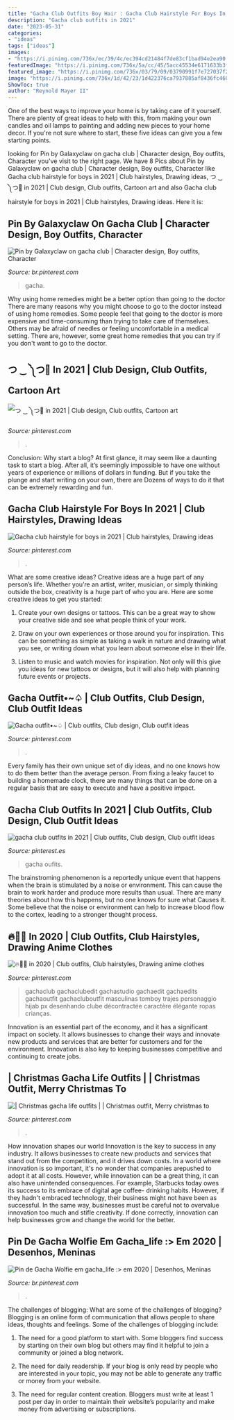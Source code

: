 ```yaml
---
title: "Gacha Club Outfits Boy Hair : Gacha Club Hairstyle For Boys In 2021"
description: "Gacha club outfits in 2021"
date: "2023-05-31"
categories:
- "ideas"
tags: ["ideas"]
images:
- "https://i.pinimg.com/736x/ec/39/4c/ec394cd21484f7de83cf1bad94e2ea90.jpg"
featuredImage: "https://i.pinimg.com/736x/5a/cc/45/5acc45534e6171633b3fa71b628225c6.jpg"
featured_image: "https://i.pinimg.com/736x/03/79/09/03790991f7e727037f22329ce1d604f5.jpg"
image: "https://i.pinimg.com/736x/1d/42/23/1d422376ca7937885af8436fc46059cb.jpg"
ShowToc: true
author: "Reynold Mayer II"
---
```



One of the best ways to improve your home is by taking care of it yourself. There are plenty of great ideas to help with this, from making your own candles and oil lamps to painting and adding new pieces to your home decor. If you're not sure where to start, these five ideas can give you a few starting points.

	

		
looking for Pin by Galaxyclaw on gacha club | Character design, Boy outfits, Character you've visit to the right page. We have 8 Pics about Pin by Galaxyclaw on gacha club | Character design, Boy outfits, Character like Gacha club hairstyle for boys in 2021 | Club hairstyles, Drawing ideas, つ ‿ ༽つ🔪 in 2021 | Club design, Club outfits, Cartoon art and also Gacha club hairstyle for boys in 2021 | Club hairstyles, Drawing ideas. Here it is:
		
    
## Pin By Galaxyclaw On Gacha Club | Character Design, Boy Outfits, Character

<img loading=lazy src="https://i.pinimg.com/736x/9e/0e/f8/9e0ef817d79e46cc54c1d8ba1784e769.jpg" onerror="this.onerror=null;this.src='https://tse3.mm.bing.net/th?id=OIP.rIvZz--pSFcSdwwGFTzKYgHaEK&amp;pid=15.1';" alt="Pin by Galaxyclaw on gacha club | Character design, Boy outfits, Character">

_Source: br.pinterest.com_

>gacha. 

	

Why using home remedies might be a better option than going to the doctor
There are many reasons why you might choose to go to the doctor instead of using home remedies. Some people feel that going to the doctor is more expensive and time-consuming than trying to take care of themselves. Others may be afraid of needles or feeling uncomfortable in a medical setting. There are, however, some great home remedies that you can try if you don't want to go to the doctor.

    
## つ ‿ ༽つ🔪 In 2021 | Club Design, Club Outfits, Cartoon Art

<img loading=lazy src="https://i.pinimg.com/736x/5a/cc/45/5acc45534e6171633b3fa71b628225c6.jpg" onerror="this.onerror=null;this.src='https://tse3.mm.bing.net/th?id=OIP._0x2g4XoUI-_bLcaEB7_LwHaL_&amp;pid=15.1';" alt="つ ‿ ༽つ🔪 in 2021 | Club design, Club outfits, Cartoon art">

_Source: pinterest.com_

>. 

	

Conclusion: Why start a blog?
At first glance, it may seem like a daunting task to start a blog. After all, it’s seemingly impossible to have one without years of experience or millions of dollars in funding. But if you take the plunge and start writing on your own, there are Dozens of ways to do it that can be extremely rewarding and fun.

    
## Gacha Club Hairstyle For Boys In 2021 | Club Hairstyles, Drawing Ideas

<img loading=lazy src="https://i.pinimg.com/736x/af/d4/d8/afd4d8b165937c47abc56a69c3045fe0.jpg" onerror="this.onerror=null;this.src='https://tse4.mm.bing.net/th?id=OIP.4LGyFOy3TS5yhs4Q7m3MUAHaHa&amp;pid=15.1';" alt="Gacha club hairstyle for boys in 2021 | Club hairstyles, Drawing ideas">

_Source: pinterest.com_

>. 

	

What are some creative ideas?
Creative ideas are a huge part of any person’s life. Whether you’re an artist, writer, musician, or simply thinking outside the box, creativity is a huge part of who you are. Here are some creative ideas to get you started:
1. Create your own designs or tattoos. This can be a great way to show your creative side and see what people think of your work.

2. Draw on your own experiences or those around you for inspiration. This can be something as simple as taking a walk in nature and drawing what you see, or writing down what you learn about someone else in their life.

3. Listen to music and watch movies for inspiration. Not only will this give you ideas for new tattoos or designs, but it will also help with planning future events or projects.


    
## Gacha Outfit•~♤ | Club Outfits, Club Design, Club Outfit Ideas

<img loading=lazy src="https://i.pinimg.com/736x/03/79/09/03790991f7e727037f22329ce1d604f5.jpg" onerror="this.onerror=null;this.src='https://tse2.mm.bing.net/th?id=OIP.sUb1ylcdfMXE1mKMYSuBIwHaHP&amp;pid=15.1';" alt="Gacha outfit•~♤ | Club outfits, Club design, Club outfit ideas">

_Source: pinterest.com_

>. 

	

Every family has their own unique set of diy ideas, and no one knows how to do them better than the average person. From fixing a leaky faucet to building a homemade clock, there are many things that can be done on a regular basis that are easy to execute and have a positive impact.

    
## Gacha Club Outfits In 2021 | Club Outfits, Club Design, Club Outfit Ideas

<img loading=lazy src="https://i.pinimg.com/736x/c2/04/be/c204bedb8a2ef6cc8347d63ad37738fa.jpg" onerror="this.onerror=null;this.src='https://tse2.mm.bing.net/th?id=OIP.AMW9144IAUqz6QROcj8q1AHaFV&amp;pid=15.1';" alt="gacha club outfits in 2021 | Club outfits, Club design, Club outfit ideas">

_Source: pinterest.es_

>gacha oufits. 

	

The brainstroming phenomenon is a reportedly unique event that happens when the brain is stimulated by a noise or environment. This can cause the brain to work harder and produce more results than usual. There are many theories about how this happens, but no one knows for sure what Causes it. Some believe that the noise or environment can help to increase blood flow to the cortex, leading to a stronger thought process.

    
## 🔥🏁🎲 In 2020 | Club Outfits, Club Hairstyles, Drawing Anime Clothes

<img loading=lazy src="https://i.pinimg.com/736x/7e/94/91/7e9491df1c71538a9749876ceea1d661.jpg" onerror="this.onerror=null;this.src='https://tse1.mm.bing.net/th?id=OIP.UeXiL1uS7j9snI3DNhicAwHaHW&amp;pid=15.1';" alt="🔥🏁🎲 in 2020 | Club outfits, Club hairstyles, Drawing anime clothes">

_Source: pinterest.com_

>gachaclub gachaclubedit gachastudio gachaedit gachaedits gachaoutfit gachacluboutfit masculinas tomboy trajes personaggio hijab px desenhando clube décontractée caractère élégante ropas crianças. 

	

Innovation is an essential part of the economy, and it has a significant impact on society. It allows businesses to change their ways and innovate new products and services that are better for customers and for the environment. Innovation is also key to keeping businesses competitive and continuing to create jobs.

    
## | Christmas Gacha Life Outfits | | Christmas Outfit, Merry Christmas To

<img loading=lazy src="https://i.pinimg.com/736x/1d/42/23/1d422376ca7937885af8436fc46059cb.jpg" onerror="this.onerror=null;this.src='https://tse4.mm.bing.net/th?id=OIP.fmpSA7Cw684k8yBI3lTagwHaFj&amp;pid=15.1';" alt="| Christmas gacha life outfits | | Christmas outfit, Merry christmas to">

_Source: pinterest.com_

>. 

	

How innovation shapes our world
Innovation is the key to success in any industry. It allows businesses to create new products and services that stand out from the competition, and it drives down costs. In a world where innovation is so important, it's no wonder that companies arepushed to adopt it at all costs. However, while innovation can be a great thing, it can also have unintended consequences. For example, Starbucks today owes its success to its embrace of digital age coffee- drinking habits. However, if they hadn't embraced technology, their business might not have been as successful. In the same way, businesses must be careful not to overvalue innovation too much and stifle creativity. If done correctly, innovation can help businesses grow and change the world for the better.

    
## Pin De Gacha Wolfie Em Gacha_life :&gt; Em 2020 | Desenhos, Meninas

<img loading=lazy src="https://i.pinimg.com/736x/ec/39/4c/ec394cd21484f7de83cf1bad94e2ea90.jpg" onerror="this.onerror=null;this.src='https://tse1.mm.bing.net/th?id=OIP.R8TiubdO5HQIgSYze-dynwHaHa&amp;pid=15.1';" alt="Pin de Gacha Wolfie em gacha_life :&gt; em 2020 | Desenhos, Meninas">

_Source: br.pinterest.com_

>. 

	

The challenges of blogging: What are some of the challenges of blogging?
Blogging is an online form of communication that allows people to share ideas, thoughts and feelings. Some of the challenges of blogging include:
1. The need for a good platform to start with. Some bloggers find success by starting on their own blog but others may find it helpful to join a community or joined a blog network.

2. The need for daily readership. If your blog is only read by people who are interested in your topic, you may not be able to generate any traffic or money from your website.

3. The need for regular content creation. Bloggers must write at least 1 post per day in order to maintain their website’s popularity and make money from advertising or subscriptions.

